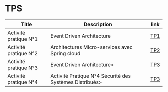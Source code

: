 # TPS

| Title                 | Description                                             | link                                                                                                                       |
| --------------------- | ------------------------------------------------------- | -------------------------------------------------------------------------------------------------------------------------- |
| Activité pratique N°1 | Event Driven Architecture                               | [TP1](/TPS%20Systèmes%20Distribués/Activité%20pratique%20N°1%20%20Event%20Driven%20Architecture/)                          |
| Activité pratique N°2 | Architectures Micro-services avec Spring cloud          | [TP2](/TPS%20Systèmes%20Distribués/Activité%20pratique%20N°2%20%20Architectures%20Micro-services%20avec%20Spring%20cloud/) |
| Activité pratique N°3 | Event Driven Architecture>                              | [TP3](/TPS%20Systèmes%20Distribués/Activité%20Pratique%20N°3%20-%20Event%20Driven%20Architecture/)                         |
| Activité pratique N°4 | Activité Pratique N°4 Sécurité des Systèmes Distribués> | [TP3](/TPS%20Systèmes%20Distribués/Activité%20Pratique%20N°4%20Sécurité%20des%20Systèmes%20Distribués/)                    |
